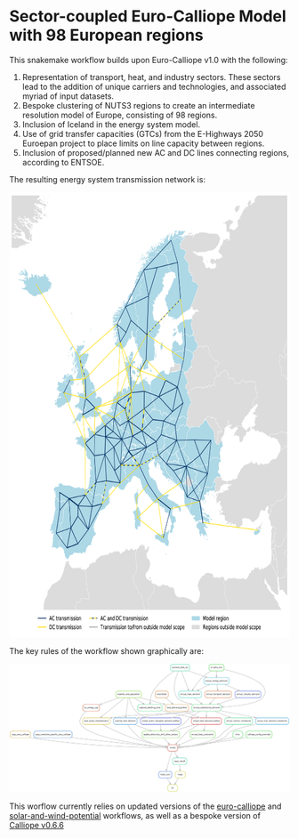 # Sector-coupled Euro-Calliope Model with 98 European regions

This snakemake workflow builds upon Euro-Calliope v1.0 with the following:

1. Representation of transport, heat, and industry sectors. These sectors lead to the addition of unique carriers and technologies, and associated myriad of input datasets.
2. Bespoke clustering of NUTS3 regions to create an intermediate resolution model of Europe, consisting of 98 regions.
3. Inclusion of Iceland in the energy system model.
4. Use of grid transfer capacities (GTCs) from the E-Highways 2050 Euroepan project to place limits on line capacity between regions.
5. Inclusion of proposed/planned new AC and DC lines connecting regions, according to ENTSOE.

The resulting energy system transmission network is:

<img src="map.png" alt="98-region European energy system model, including all possible AC and DC lines connecting regions" width="800" height="800">

The key rules of the workflow shown graphically are:

<img src="rulegraph.png" alt="Rulegraph of workflow to build a sector-coupled, 98-region European Calliope energy system model" width="800">

This worflow currently relies on updated versions of the [euro-calliope](https://github.com/calliope-project/euro-calliope/tree/sector-coupled) and [solar-and-wind-potential](https://github.com/brynpickering/possibility-for-electricity-autarky/tree/custom-regions) workflows, as well as a bespoke version of [Calliope v0.6.6](https://github.com/calliope-project/calliope/tree/euro-calliope)